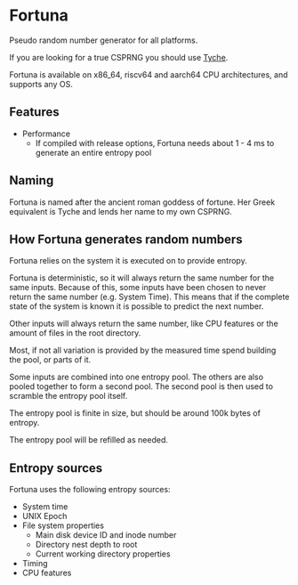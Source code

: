 # Fortuna
Pseudo random number generator for all platforms.

If you are looking for a true CSPRNG you should use [Tyche](https://github.com/xqhare/tyche).

Fortuna is available on x86_64, riscv64 and aarch64 CPU architectures, and supports any OS.

## Features

- Performance
    - If compiled with release options, Fortuna needs about 1 - 4 ms to generate an entire entropy pool

## Naming
Fortuna is named after the ancient roman goddess of fortune. Her Greek equivalent is Tyche and lends her name to my own CSPRNG.

## How Fortuna generates random numbers
Fortuna relies on the system it is executed on to provide entropy.

Fortuna is deterministic, so it will always return the same number for the same inputs. Because of this, some inputs have been chosen to never return the same number (e.g. System Time).
This means that if the complete state of the system is known it is possible to predict the next number.

Other inputs will always return the same number, like CPU features or the amount of files in the root directory.

Most, if not all variation is provided by the measured time spend building the pool, or parts of it.

Some inputs are combined into one entropy pool. The others are also pooled together to form a second pool. The second pool is then used to scramble the entropy pool itself.

The entropy pool is finite in size, but should be around 100k bytes of entropy.

The entropy pool will be refilled as needed.

## Entropy sources
Fortuna uses the following entropy sources:
- System time
- UNIX Epoch
- File system properties
    - Main disk device ID and inode number
    - Directory nest depth to root
    - Current working directory properties
- Timing
- CPU features
